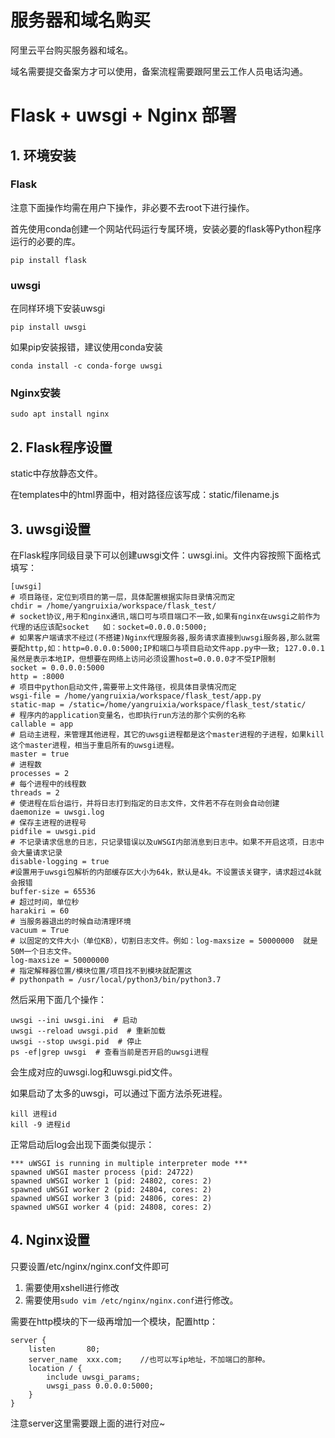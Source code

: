 # 服务器和域名购买

阿里云平台购买服务器和域名。

域名需要提交备案方才可以使用，备案流程需要跟阿里云工作人员电话沟通。

# Flask + uwsgi + Nginx 部署

## 1. 环境安装

### Flask
注意下面操作均需在用户下操作，非必要不去root下进行操作。

首先使用conda创建一个网站代码运行专属环境，安装必要的flask等Python程序运行的必要的库。
```
pip install flask
```

### uwsgi
在同样环境下安装uwsgi
```
pip install uwsgi 
```
如果pip安装报错，建议使用conda安装
```
conda install -c conda-forge uwsgi
```

### Nginx安装
```
sudo apt install nginx
```

## 2. Flask程序设置
static中存放静态文件。

在templates中的html界面中，相对路径应该写成：static/filename.js

## 3. uwsgi设置
在Flask程序同级目录下可以创建uwsgi文件：uwsgi.ini。文件内容按照下面格式填写：
```
[uwsgi]
# 项目路径，定位到项目的第一层，具体配置根据实际目录情况而定
chdir = /home/yangruixia/workspace/flask_test/
# socket协议,用于和nginx通讯,端口可与项目端口不一致,如果有nginx在uwsgi之前作为代理的话应该配socket   如：socket=0.0.0.0:5000;
# 如果客户端请求不经过(不搭建)Nginx代理服务器,服务请求直接到uwsgi服务器,那么就需要配http,如：http=0.0.0.0:5000;IP和端口与项目启动文件app.py中一致; 127.0.0.1虽然是表示本地IP，但想要在网络上访问必须设置host=0.0.0.0才不受IP限制
socket = 0.0.0.0:5000
http = :8000
# 项目中python启动文件,需要带上文件路径，视具体目录情况而定
wsgi-file = /home/yangruixia/workspace/flask_test/app.py
static-map = /static=/home/yangruixia/workspace/flask_test/static/
# 程序内的application变量名，也即执行run方法的那个实例的名称
callable = app
# 启动主进程，来管理其他进程，其它的uwsgi进程都是这个master进程的子进程，如果kill这个master进程，相当于重启所有的uwsgi进程。
master = true
# 进程数
processes = 2
# 每个进程中的线程数
threads = 2
# 使进程在后台运行，并将日志打到指定的日志文件，文件若不存在则会自动创建
daemonize = uwsgi.log
# 保存主进程的进程号
pidfile = uwsgi.pid
# 不记录请求信息的日志，只记录错误以及uWSGI内部消息到日志中。如果不开启这项，日志中会大量请求记录
disable-logging = true
#设置用于uwsgi包解析的内部缓存区大小为64k，默认是4k。不设置该关键字，请求超过4k就会报错
buffer-size = 65536
# 超过时间，单位秒
harakiri = 60
# 当服务器退出的时候自动清理环境
vacuum = True
# 以固定的文件大小（单位KB），切割日志文件。例如：log-maxsize = 50000000  就是50M一个日志文件。
log-maxsize = 50000000
# 指定解释器位置/模块位置/项目找不到模块就配置这
# pythonpath = /usr/local/python3/bin/python3.7
```
然后采用下面几个操作：
```
uwsgi --ini uwsgi.ini  # 启动
uwsgi --reload uwsgi.pid  # 重新加载
uwsgi --stop uwsgi.pid  # 停止 
ps -ef|grep uwsgi  # 查看当前是否开启的uwsgi进程

```
会生成对应的uwsgi.log和uwsgi.pid文件。

如果启动了太多的uwsgi，可以通过下面方法杀死进程。
```
kill 进程id
kill -9 进程id
```

正常启动后log会出现下面类似提示：
```
*** uWSGI is running in multiple interpreter mode ***
spawned uWSGI master process (pid: 24722)
spawned uWSGI worker 1 (pid: 24802, cores: 2)
spawned uWSGI worker 2 (pid: 24804, cores: 2)
spawned uWSGI worker 3 (pid: 24806, cores: 2)
spawned uWSGI worker 4 (pid: 24808, cores: 2)
```

## 4. Nginx设置
只要设置/etc/nginx/nginx.conf文件即可

1. 需要使用xshell进行修改
2. 需要使用`sudo vim /etc/nginx/nginx.conf`进行修改。


需要在http模块的下一级再增加一个模块，配置http：
```
server {
    listen       80;
    server_name  xxx.com;    //也可以写ip地址，不加端口的那种。
    location / {
        include uwsgi_params;
        uwsgi_pass 0.0.0.0:5000;
    }
}
```
注意server这里需要跟上面的进行对应~




